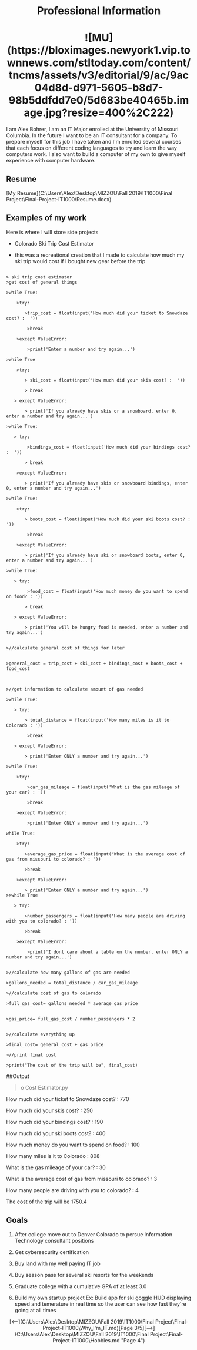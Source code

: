 # <h1 style="text-align:center;">Professional Information </h1>
<h1 style="text-align:center;">![MU](https://bloximages.newyork1.vip.townnews.com/stltoday.com/content/tncms/assets/v3/editorial/9/ac/9ac04d8d-d971-5605-b8d7-98b5ddfdd7e0/5d683be40465b.image.jpg?resize=400%2C222)</h1>



I am Alex Bohrer, I am an IT Major enrolled at the University of Missouri Columbia. In the future I want to be an IT consultant for a company. To prepare myself for this job I have taken and I'm enrolled  several courses that each focus on different coding languages to try and learn the way computers work. I also want to build a computer of my own to give myself experience with computer hardware.


## Resume 
[My Resume](C:\Users\Alex\Desktop\MIZZOU\Fall 2019\IT1000\Final Project\Final-Project-IT1000\Resume.docx)

## Examples of my work 
Here is where I will store side projects 

- Colorado Ski Trip Cost Estimator

- this was a recreational creation that I made to calculate how much my ski trip would cost if I bought new gear before the trip
<pre><code>
> ski trip cost estimator
>get cost of general things

>while True:

    >try:
    
       >trip_cost = float(input('How much did your ticket to Snowdaze cost? :  '))
        
        >break
        
    >except ValueError:
    
        >print('Enter a number and try again...')
        
>while True

    >try:
    
       > ski_cost = float(input('How much did your skis cost? :  '))
       
       > break
       
   > except ValueError:
   
       > print('If you already have skis or a snowboard, enter 0, enter a number and try again...')
       
>while True:

   > try:
   
        >bindings_cost = float(input('How much did your bindings cost? :  '))
        
       > break
       
    >except ValueError:
    
       > print('If you already have skis or snowboard bindings, enter 0, enter a number and try again...')
       
>while True:

    >try:
    
       > boots_cost = float(input('How much did your ski boots cost? :  '))
       
        >break
        
    >except ValueError:
    
       > print('If you already have ski or snowboard boots, enter 0, enter a number and try again...')
       
>while True:

   > try:
   
        >food_cost = float(input('How much money do you want to spend on food? : '))
        
       > break
       
   > except ValueError:
   
       > print('You will be hungry food is needed, enter a number and try again...')
       

>//calculate general cost of things for later


>general_cost = trip_cost + ski_cost + bindings_cost + boots_cost + food_cost 



>//get information to calculate amount of gas needed

>while True:

   > try:
   
       > total_distance = float(input('How many miles is it to Colorado : '))
       
        >break
        
   > except ValueError:
   
       > print('Enter ONLY a number and try again...')
       
>while True:

    >try:
    
        >car_gas_mileage = float(input('What is the gas mileage of your car? : '))
        
        >break
        
    >except ValueError:
    
        >print('Enter ONLY a number and try again...')
        
while True:

    >try:
    
       >average_gas_price = float(input('What is the average cost of gas from missouri to colorado? : '))
       
       >break
       
    >except ValueError:
    
       > print('Enter ONLY a number and try again...')
>>while True

   > try:
   
       >number_passengers = float(input('How many people are driving with you to colorado? : '))
       
       >break
       
    >except ValueError:
    
        >print('I dont care about a lable on the number, enter ONLY a number and try again...')
        

>//calculate how many gallons of gas are needed

>gallons_needed = total_distance / car_gas_mileage

>//calculate cost of gas to colorado

>full_gas_cost= gallons_needed * average_gas_price


>gas_price= full_gas_cost / number_passengers * 2 


>//calculate everything up

>final_cost= general_cost + gas_price

>//print final cost

>print("The cost of the trip will be", final_cost)
</code></pre> 

##Output 
>o Cost Estimator.py 

How much did your ticket to Snowdaze cost? :  770

How much did your skis cost? :  250

How much did your bindings cost? :  190

How much did your ski boots cost? :  400

How much money do you want to spend on food? : 100

How many miles is it to Colorado : 808

What is the gas mileage of your car? : 30

What is the average cost of gas from missouri to colorado? : 3

How many people are driving with you to colorado? : 4

The cost of the trip will be 1750.4


## Goals 
1. After college move out to Denver Colorado to persue Information Technology consultant positions

2. Get cybersecurity certification 

3. Buy land with my well paying IT job

4. Buy season pass for several ski resorts for the weekends 

5. Graduate college with a cumulative GPA of at least 3.0 

6. Build my own startup project Ex: Build app for ski goggle HUD displaying speed and temerature in real time so the user can see how fast they're going at all times



























<p style="text-align:center;"> [<--](C:\Users\Alex\Desktop\MIZZOU\Fall 2019\IT1000\Final Project\Final-Project-IT1000\Why_I'm_IT.md)[Page 3/5][-->](C:\Users\Alex\Desktop\MIZZOU\Fall 2019\IT1000\Final Project\Final-Project-IT1000\Hobbies.md "Page 4")